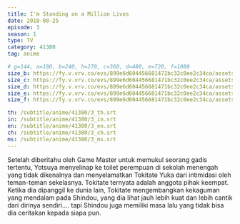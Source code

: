 ```yaml
---
title: I'm Standing on a Million Lives
date: 2010-08-25
episode: 3
season: 1
type: TV
category: 41380
tag: anime

# g=144, a=180, b=240, h=270, c=360, d=480, e=720, f=1080
size_b: https://fy.v.vrv.co/evs/899e6d604456681471bc32c0ee2c34ca/assets/06294b8a88a1bd99b33c459caac4b9b7_3882077.mp4
size_c: https://fy.v.vrv.co/evs/899e6d604456681471bc32c0ee2c34ca/assets/06294b8a88a1bd99b33c459caac4b9b7_3882076.mp4
size_d: https://fy.v.vrv.co/evs/899e6d604456681471bc32c0ee2c34ca/assets/06294b8a88a1bd99b33c459caac4b9b7_3882078.mp4
size_e: https://fy.v.vrv.co/evs/899e6d604456681471bc32c0ee2c34ca/assets/06294b8a88a1bd99b33c459caac4b9b7_3882079.mp4
size_f: https://fy.v.vrv.co/evs/899e6d604456681471bc32c0ee2c34ca/assets/06294b8a88a1bd99b33c459caac4b9b7_3882080.mp4

th: /subtitle/anime/41380/3_th.srt
in: /subtitle/anime/41380/3_in.srt
en: /subtitle/anime/41380/3_en.srt
ch: /subtitle/anime/41380/3_ch.srt
ms: /subtitle/anime/41380/3_ms.srt
---
```

Setelah diberitahu oleh Game Master untuk memukul seorang gadis tertentu, Yotsuya menyelinap ke toilet perempuan di sekolah menengah yang tidak dikenalnya dan menyelamatkan Tokitate Yuka dari intimidasi oleh teman-teman sekelasnya. Tokitate ternyata adalah anggota pihak keempat. Ketika dia dipanggil ke dunia lain, Tokitate mengembangkan kekaguman yang mendalam pada Shindou, yang dia lihat jauh lebih kuat dan lebih cantik dari dirinya sendiri.... tapi Shindou juga memiliki masa lalu yang tidak bisa dia ceritakan kepada siapa pun.
